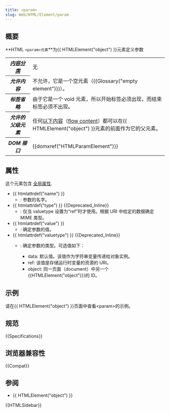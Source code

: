 ```yaml
---
title: <param>
slug: Web/HTML/Element/param
---
```


## 概要

**HTML `<param>元素`**为{{ HTMLElement("object") }}元素定义参数

<table class="properties">
 <tbody>
  <tr>
   <th scope="row"><dfn><a href="/zh-CN/docs/HTML/Content_categories">内容分类</a></dfn></th>
   <td>无</td>
  </tr>
  <tr>
   <th scope="row"><dfn>允许内容</dfn></th>
   <td>不允许，它是一个空元素（{{Glossary("empty element")}}）。</td>
  </tr>
  <tr>
   <th scope="row"><dfn>标签省略</dfn></th>
   <td>由于它是一个 void 元素，所以开始标签必须出现，而结束标签必须不出现。</td>
  </tr>
  <tr>
   <th scope="row"><dfn>允许的父级元素</dfn></th>
   <td>任何<a href="/zh-CN/docs/Web/Guide/HTML/Content_categories#Flow_content#Flow_content">以下内容</a>（<a href="/zh-CN/docs/HTML/Content_categories#Flow_content">flow content</a>）都可以在{{ HTMLElement("object") }}元素的前面作为它的父元素。</td>
  </tr>
  <tr>
   <th scope="row"><dfn>DOM 接口</dfn></th>
   <td>{{domxref("HTMLParamElement")}}</td>
  </tr>
 </tbody>
</table>

## 属性

这个元素包含 [全局属性](/zh-CN/docs/HTML/Global_attributes).

- {{ htmlattrdef("name") }}
  - : 参数的名字。
- {{ htmlattrdef("type") }} {{Deprecated_Inline}}
  - : 仅当 valuetype 设置为“ref”时才使用。根据 URI 中给定的数据确定 MIME 类型。
- {{ htmlattrdef("value") }}
  - : 确定参数的值。
- {{ htmlattrdef("valuetype") }} {{Deprecated_Inline}}
  - : 确定参数的类型。可选值如下：

    - data: 默认值。该值作为字符串变量传递给对象实例。
    - ref: 该值是存储运行时变量的资源的 URI。
    - object: 同一页面（document）中另一个{{HTMLElement("object")}}的 ID。

## 示例

请在{{ HTMLElement("object") }}页面中查看\<param>的示例。

## 规范

{{Specifications}}

## 浏览器兼容性

{{Compat}}

## 参阅

- {{ HTMLElement("object") }}

{{HTMLSidebar}}
